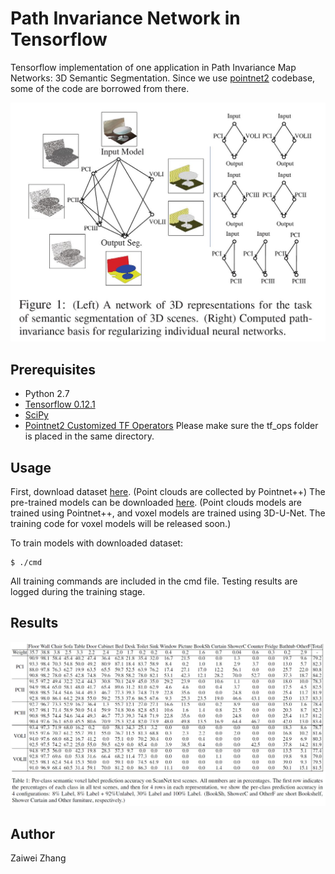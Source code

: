 # Path Invariance Network in Tensorflow

Tensorflow implementation of one application in Path Invariance Map Networks: 3D Semantic Segmentation.
Since we use [pointnet2](https://github.com/charlesq34/pointnet2) codebase, some of the code are borrowed from there.

![alt tag](intro.JPG)

## Prerequisites

- Python 2.7 
- [Tensorflow 0.12.1](https://github.com/tensorflow/tensorflow/tree/r0.12)
- [SciPy](http://www.scipy.org/install.html)
- [Pointnet2 Customized TF Operators](https://github.com/charlesq34/pointnet2/tree/master/tf_ops) Please make sure the tf_ops folder is placed in the same directory.

## Usage

First, download dataset [here](). (Point clouds are collected by Pointnet++)
The pre-trained models can be downloaded [here](https://drive.google.com/open?id=1hZYRfFNsx9b0KMI5YwX_ZmbKRRQJto-Z).
(Point clouds models are trained using Pointnet++, and voxel models are trained using 3D-U-Net. The training code for voxel models will be released soon.)

To train models with downloaded dataset:

    $ ./cmd

All training commands are included in the cmd file.
Testing results are logged during the training stage.

## Results
![alt tag](result.JPG)

## Author

Zaiwei Zhang
